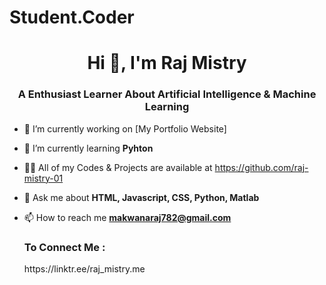 <h1>Student.Coder</h1>
<h1 align="center">Hi 👋, I'm Raj Mistry</h1>
<h3 align="center" >A Enthusiast Learner About Artificial Intelligence & Machine Learning</h3>

- 🔭 I’m currently working on [My Portfolio Website]

- 🌱 I’m currently learning **Pyhton**

- 👨‍💻 All of my Codes & Projects are available at  https://github.com/raj-mistry-01

- 💬 Ask me about **HTML, Javascript, CSS, Python, Matlab**

- 📫 How to reach me **makwanaraj782@gmail.com**

  <h3>To Connect Me : </h3>
  https://linktr.ee/raj_mistry.me
